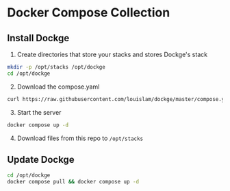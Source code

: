 # Docker Compose Collection

## Install Dockge

1. Create directories that store your stacks and stores Dockge's stack

```bash
mkdir -p /opt/stacks /opt/dockge
cd /opt/dockge
```

2. Download the compose.yaml

```bash
curl https://raw.githubusercontent.com/louislam/dockge/master/compose.yaml --output compose.yaml
```

3. Start the server

```bash
docker compose up -d
```

4. Download files from this repo to `/opt/stacks`

## Update Dockge

```bash
cd /opt/dockge
docker compose pull && docker compose up -d
```
